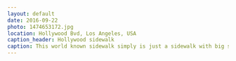 ```yaml
---
layout: default
date: 2016-09-22
photo: 1474653172.jpg
location: Hollywood Bvd, Los Angeles, USA
caption_header: Hollywood sidewalk
caption: This world known sidewalk simply is just a sidewalk with big stars on it. Many of them are empty, without any name, maybe one day I could get one? haha
---
```

